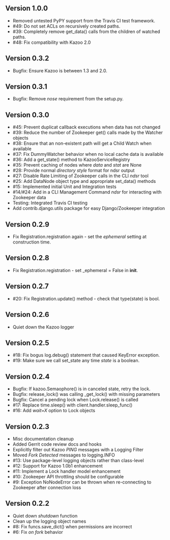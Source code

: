 ## Version 1.0.0
 * Removed untested PyPY support from the Travis CI test framework.
 * #49: Do not set ACLs on recursively created paths.
 * #39: Completely remove get_data() calls from the children of watched paths.
 * #48: Fix compatibility with Kazoo 2.0

## Version 0.3.2
 * Bugfix: Ensure Kazoo is between 1.3 and 2.0.

## Version 0.3.1
 * Bugfix: Remove *nose* requirement from the setup.py.

## Version 0.3.0
 * #45: Prevent duplicat callback executions when data has not changed
 * #39: Reduce the number of Zookeeper get() calls made by the Watcher objects
 * #38: Ensure that an non-existent path will get a Child Watch when available
 * #37: Fix DummyWatcher behavior when no local cache data is available
 * #36: Add a get_state() method to KazooServiceRegistry
 * #35: Prevent caching of nodes where *data* and *stat* are None
 * #28: Provide normal *directory style* format for ndsr output
 * #27: Disable Rate Limiting of Zookeeper calls in the CLI *ndsr* tool
 * #25: Add DataNode object type and appropriate set_data() methods
 * #15: Implemented initial Unit and Integration tests
 * #14/#24: Add in a CLI Management Command *ndsr* for interacting with Zookeeper data
 * Testing: Integrated Travis CI testing
 * Add contrib.django.utils package for easy Django/Zookeeper integration

## Version 0.2.9
 * Fix Registration.registration again - set the *ephemeral* setting at construction time.

## Version 0.2.8
 * Fix Registration.registration - set _ephemeral = False in __init__.

## Version 0.2.7
 * #20: Fix Registration.update() method - check that type(state) is bool.

## Version 0.2.6
 * Quiet down the Kazoo logger

## Version 0.2.5
 * #18: Fix bogus log.debug() statement that caused KeyError exception.
 * #19: Make sure we call set_state any time *state* is a boolean.

## Version 0.2.4
 * Bugfix: If kazoo.Semaophore() is in canceled state, retry the lock.
 * Bugfix: release_lock() was calling _get_lock() with missing parameters
 * Bugfix: Cancel a pending lock when Lock.release() is called
 * #17: Replace time.sleep() with client.handler.sleep_func()
 * #16: Add *wait=X* option to Lock objects

## Version 0.2.3
 *  Misc documentation cleanup
 *  Added Gerrit code review docs and hooks
 *  Explicitly filter out Kazoo *PING* messages with a Logging Filter
 *  Moved *Fork Detected* messages to logging.INFO
 *  #13: Use package-level logging objects rather than class-level
 *  #12: Support for Kazoo 1.0b1 enhancement
 *  #11: Implement a Lock handler model enhancement
 *  #10: Zookeeper API throttling should be configurable
 *  #9: Exception NoNodeError can be thrown when re-connecting to Zookeeper after connection loss

## Version 0.2.2
 *  Quiet down *shutdown* function
 *  Clean up the logging object names
 *  #8: Fix funcs.save_dict() when permissions are incorrect
 *  #6: Fix *on fork* behavior
